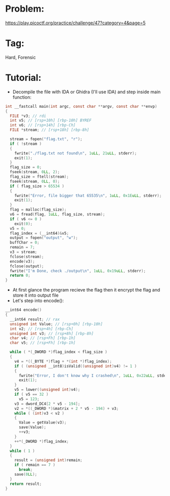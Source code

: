 # Problem:
https://play.picoctf.org/practice/challenge/47?category=4&page=5

# Tag: 
Hard, Forensic

# Tutorial:
  - Decompile the file with IDA or Ghidra (I'll use IDA) and step inside main function:
```C
int __fastcall main(int argc, const char **argv, const char **envp)
{
  FILE *v3; // rdi
  int v5; // [rsp+10h] [rbp-10h] BYREF
  int v6; // [rsp+14h] [rbp-Ch]
  FILE *stream; // [rsp+18h] [rbp-8h]

  stream = fopen("flag.txt", "r");
  if ( !stream )
  {
    fwrite("./flag.txt not found\n", 1uLL, 21uLL, stderr);
    exit(1);
  }
  flag_size = 0;
  fseek(stream, 0LL, 2);
  flag_size = ftell(stream);
  fseek(stream, 0LL, 0);
  if ( flag_size > 65534 )
  {
    fwrite("Error, file bigger that 65535\n", 1uLL, 0x1EuLL, stderr);
    exit(1);
  }
  flag = malloc(flag_size);
  v6 = fread(flag, 1uLL, flag_size, stream);
  if ( v6 <= 0 )
    exit(0);
  v5 = 0;
  flag_index = (__int64)&v5;
  output = fopen("output", "w");
  buffChar = 0;
  remain = 7;
  v3 = stream;
  fclose(stream);
  encode(v3);
  fclose(output);
  fwrite("I'm Done, check ./output\n", 1uLL, 0x19uLL, stderr);
  return 0;
}
```
  - At first glance the program recieve the flag then it encrypt the flag and store it into output file
  - Let's step into encode():
```C
__int64 encode()
{
  __int64 result; // rax
  unsigned int Value; // [rsp+0h] [rbp-10h]
  int v2; // [rsp+4h] [rbp-Ch]
  unsigned int v3; // [rsp+8h] [rbp-8h]
  char v4; // [rsp+Fh] [rbp-1h]
  char v5; // [rsp+Fh] [rbp-1h]

  while ( *(_DWORD *)flag_index < flag_size )
  {
    v4 = *((_BYTE *)flag + *(int *)flag_index);
    if ( (unsigned __int8)isValid((unsigned int)v4) != 1 )
    {
      fwrite("Error, I don't know why I crashed\n", 1uLL, 0x22uLL, stderr);
      exit(1);
    }
    v5 = lower((unsigned int)v4);
    if ( v5 == 32 )
      v5 = 123;
    v3 = dword_DC4[2 * v5 - 194];
    v2 = *((_DWORD *)&matrix + 2 * v5 - 194) + v3;
    while ( (int)v3 < v2 )
    {
      Value = getValue(v3);
      save(Value);
      ++v3;
    }
    ++*(_DWORD *)flag_index;
  }
  while ( 1 )
  {
    result = (unsigned int)remain;
    if ( remain == 7 )
      break;
    save(0LL);
  }
  return result;
}
```
